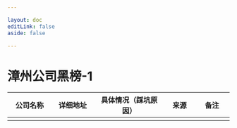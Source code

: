 ```yaml
---

layout: doc
editLink: false
aside: false

---
```

# 漳州公司黑榜-1

|公司名称 <img width=220/> |详细地址 <img width=200/> |具体情况（踩坑原因） <img width=320/>|来源 <img width=120/>| 备注 <img width=170/> |
|---|---|---|---|---|
| | | | | |
